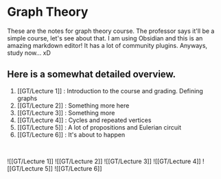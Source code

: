 # Graph Theory
These are the notes for graph theory course. The professor says it'll be a simple course, let's see about that. I am using Obsidian and this is an amazing markdown editor! It has a lot of community plugins. Anyways, study now... xD

## Here is a somewhat detailed overview.
1. [[GT/Lecture 1]] : Introduction to the course and grading. Defining graphs
2. [[GT/Lecture 2]] : Something more here
3. [[GT/Lecture 3]] : Something more
4. [[GT/Lecture 4]] : Cycles and repeated vertices
5. [[GT/Lecture 5]] : A lot of propositions and Eulerian circuit
6. [[GT/Lecture 6]] : It's about to happen

<br>

![[GT/Lecture 1]]
![[GT/Lecture 2]]
![[GT/Lecture 3]]
![[GT/Lecture 4]]
![[GT/Lecture 5]]
![[GT/Lecture 6]]